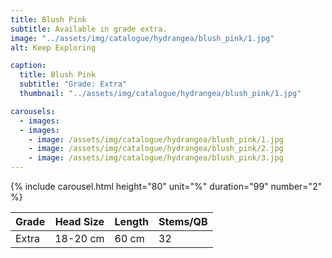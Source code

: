 ```yaml
---
title: Blush Pink
subtitle: Available in grade extra.
image: "../assets/img/catalogue/hydrangea/blush_pink/1.jpg"
alt: Keep Exploring

caption: 
  title: Blush Pink
  subtitle: "Grade: Extra"
  thumbnail: "../assets/img/catalogue/hydrangea/blush_pink/1.jpg"

carousels:
  - images:
  - images: 
    - image: /assets/img/catalogue/hydrangea/blush_pink/1.jpg
    - image: /assets/img/catalogue/hydrangea/blush_pink/2.jpg
    - image: /assets/img/catalogue/hydrangea/blush_pink/3.jpg
---
```


{% include carousel.html height="80" unit="%" duration="99" number="2" %}

| Grade | Head Size | Length | Stems/QB |
|-------|-----------|--------|----------|
| Extra |  18-20 cm | 60 cm  |    32    |


